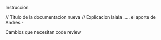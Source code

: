 Instrucción

// Titulo de la documentacion nueva
    // Explicacion lalala .....
    el aporte de Andres.-


Cambios que necesitan code review

